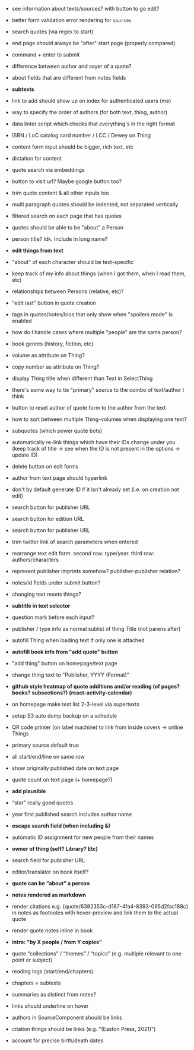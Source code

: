 - see information about texts/sources? with button to go edit?
- better form validation error rendering for `sources`
- search quotes (via regex to start)
- end page should always be "after" start page (properly compared)
- command + enter to submit
- difference between author and sayer of a quote?
- about fields that are different from notes fields
- **subtexts**
- link to add should show up on index for authenticated users (me)
- way to specify the order of authors (for both text, thing, author)
- data linter script which checks that everything's in the right format
- ISBN / LoC catalog card number / LCC / Dewey on Thing
- content form input should be bigger, rich text, etc
- dictation for content
- quote search via embeddings
- button to visit url? Maybe google button too?
- trim quote content & all other inputs too
- multi paragraph quotes should be indented, not separated vertically
- filtered search on each page that has quotes

- quotes should be able to be "about" a Person
- person title? Idk. Include in long name?
- **edit things from text**
- "about" of each character should be text-specific
- keep track of my info about things (when I got them, when I read them, etc)
- relationships between Persons (relative, etc)?
- "edit last" button in quote creation
- <spoiler> tags in quotes/notes/bios that only show when "spoilers mode" is enabled
- how do I handle cases where multiple "people" are the same person?
- book genres (history, fiction, etc)
- volume as attribute on Thing?
- copy number as attribute on Thing?
- display Thing title when different than Text in SelectThing
- there's some way to tie "primary" source to the combo of text/author I think
- button to reset author of quote form to the author from the text
- how to sort between multiple Thing-volumes when displaying one text?
- subquotes (which power quote bots)
- automatically re-link things which have their IDs change under you (keep track of title → see when the ID is not present in the options → update ID)
- delete button on edit forms
- author from text page should hyperlink
- don't by default generate ID if it isn't already set (i.e. on creation not edit)
- search button for publisher URL
- search button for edition URL
- search button for publisher URL
- trim twitter link of search parameters when entered
- rearrange text edit form. second row: type/year. third row: authors/characters
- represent publisher imprints somehow? publisher-publisher relation?
- notes/id fields under submit button?
- changing text resets things?
- **subtitle in text selector**
- question mark before each input?
- publisher / type info as normal sublist of thing Title (not parens after)
- autofill Thing when loading text if only one is attached
- **autofill book info from "add quote" button**
- "add thing" button on homepage/text page
- change thing text to "Publisher, YYYY (Format)"
- **github style heatmap of quote additions and/or reading (of pages? books? subsections?) (react-activity-calendar)**
- on homepage make text list 2-3-level via supertexts
- setup S3 auto dump backup on a schedule
- QR code printer (on label machine) to link from inside covers -> online Things
- primary source default true
- all start/end/line on same row
- show originally published date on text page

- quote count on text page (+ homepage?)
- **add plausible**
- “star” really good quotes
- year first published search includes author name
- **escape search field (when including &)**
- automatic ID assignment for new people from their names
- **owner of thing (self? Library? Etc)**
- search field for publisher URL
- editor/translator on book itself?
- **quote can be “about” a person**
- **notes rendered as markdown**
- render citations e.g. {quote/6382353c-d187-4fa4-8393-095d2fac188c} in notes as footnotes with hover-preview and link them to the actual quote
- render quote notes inline in book
- **intro: “by X people / from Y copies”**
- quote “collections” / “themes” / “topics” (e.g. multiple relevant to one point or subject)
- reading logs (start/end/chapters)
- chapters = subtexts
- summaries as distinct from notes?

- links should underline on hover
- authors in SourceComponent should be links
- citation things should be links (e.g. "(Easton Press, 2021)")
- account for precise birth/death dates
